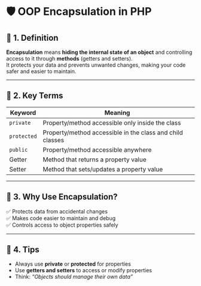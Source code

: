 # 🛡️ OOP Encapsulation in PHP

## 🔹 1. Definition
**Encapsulation** means **hiding the internal state of an object** and controlling access to it through **methods** (getters and setters).  
It protects your data and prevents unwanted changes, making your code safer and easier to maintain.

---

## 🔹 2. Key Terms

| Keyword   | Meaning |
|----------|---------|
| `private`   | Property/method accessible only inside the class |
| `protected` | Property/method accessible in the class and child classes |
| `public`    | Property/method accessible anywhere |
| Getter      | Method that returns a property value |
| Setter      | Method that sets/updates a property value |

---

## 🔹 3. Why Use Encapsulation?

✅ Protects data from accidental changes  
✅ Makes code easier to maintain and debug  
✅ Controls access to object properties safely

---

## 🔹 4. Tips

- Always use **private** or **protected** for properties  
- Use **getters and setters** to access or modify properties  
- Think: *“Objects should manage their own data”*
